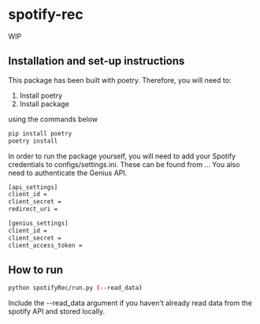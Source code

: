 # spotify-rec

WIP

## Installation and set-up instructions

This package has been built with poetry. Therefore, you will need to:

1. Install poetry
2. Install package

using the commands below

```bash
pip install poetry
poetry install
```

In order to run the package yourself, you will need to add your Spotify credentials to configs/settings.ini. These can be found from ... You also need to authenticate the Genius API.

```bash
[api_settings]
client_id =
client_secret =
redirect_uri =

[genius_settings]
client_id = 
client_secret = 
client_access_token = 
```



## How to run

```bash
python spotifyRec/run.py (--read_data)
```

Include the --read_data argument if you haven't already read data from the spotify API and stored locally.
